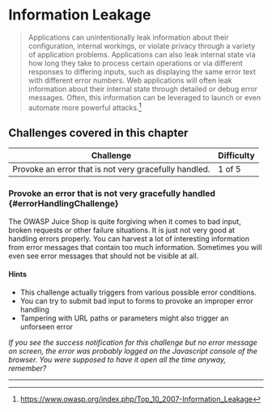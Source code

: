 # Information Leakage

> Applications can unintentionally leak information about their configuration, internal workings, or violate privacy through a variety of application problems. Applications can also leak internal state via how long they take to process certain operations or via different responses to differing inputs, such as displaying the same error text with different error numbers. Web applications will often leak information about their internal state through detailed or debug error messages. Often, this information can be leveraged to launch or even automate more powerful attacks.[^1]

## Challenges covered in this chapter

| Challenge | Difficulty |
| --------- | ---------- |
| Provoke an error that is not very gracefully handled. | 1 of 5 |

### Provoke an error that is not very gracefully handled  {#errorHandlingChallenge}

The OWASP Juice Shop is quite forgiving when it comes to bad input, broken requests or other failure situations. It is just not very good at handling errors properly.
You can harvest a lot of interesting information from error messages that contain too much information. Sometimes you will even see error messages that should not be visible at all.

#### Hints

* This challenge actually triggers from various possible error conditions.
* You can try to submit bad input to forms to provoke an improper error handling
* Tampering with URL paths or parameters might also trigger an unforseen error
 
_If you see the success notification for this challenge but no error message on screen, the error was probably logged on the Javascript console of the browser. You were supposed to have it open all the time anyway, remember?_

----

[^1]: https://www.owasp.org/index.php/Top_10_2007-Information_Leakage
[^2]: https://en.wikipedia.org/wiki/Murphy%27s_law